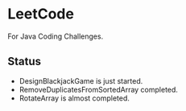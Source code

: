 # LeetCode
For Java Coding Challenges.

## Status

* DesignBlackjackGame is just started.
* RemoveDuplicatesFromSortedArray completed.
* RotateArray is almost completed.